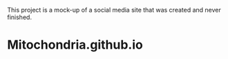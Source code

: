 This project is a mock-up of a social media site that was created and never finished. 

# Mitochondria.github.io
